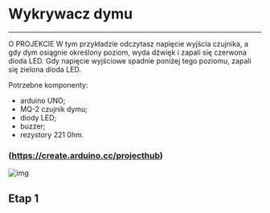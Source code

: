 # Wykrywacz dymu
________________________

O PROJEKCIE
W tym przykładzie odczytasz napięcie wyjścia czujnika, a gdy dym osiągnie określony poziom, wyda dźwięk i zapali się czerwona dioda LED.
Gdy napięcie wyjściowe spadnie poniżej tego poziomu, zapali się zielona dioda LED.

Potrzebne komponenty:
- arduino UNO;
- MQ-2 czujnik dymu;
- diody LED;
- buzzer;
- rezystory 221 0hm.
### (https://create.arduino.cc/projecthub)
 ![img](./Arduino_UNO_pinout_2_numery)
## Etap 1